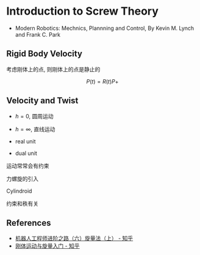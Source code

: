 # Introduction to Screw Theory

- Modern Robotics: Mechnics, Plannning and Control, By Kevin M. Lynch and Frank C. Park

## Rigid Body Velocity

考虑刚体上的点, 则刚体上的点是静止的

$$P(t) = R(t)P + $$

## Velocity and Twist

- $h = 0$, 圆周运动
- $h = \infty$, 直线运动

- real unit
- dual unit

运动常常会有约束

力螺旋的引入

Cylindroid

约束和秩有关

## References

- [机器人工程师进阶之路（六）旋量法（上） - 知乎](https://zhuanlan.zhihu.com/p/144144300)
- [刚体运动与旋量入门 - 知乎](https://zhuanlan.zhihu.com/p/424315570)
